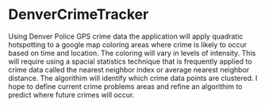 # DenverCrimeTracker

Using Denver Police GPS crime data the application will apply quadratic hotspotting to a google map coloring areas where crime is likely to occur based on time and location. The coloring will vary in levels of intensity. This will require using a spacial statistics technique that is frequently applied to crime data called the nearest neighbor index or average nearest neighbor distance. The algorithim will identify which crime data points are clustered. I hope to define current crime problems areas and refine an algorithim to predict where future crimes will occur.
